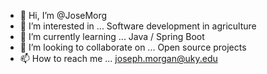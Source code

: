 - 👋 Hi, I’m @JoseMorg
- 👀 I’m interested in ... Software development in agriculture 
- 🌱 I’m currently learning ... Java / Spring Boot
- 💞️ I’m looking to collaborate on ... Open source projects
- 📫 How to reach me ... joseph.morgan@uky.edu

<!---
JoseMorg/JoseMorg is a ✨ special ✨ repository because its `README.md` (this file) appears on your GitHub profile.
You can click the Preview link to take a look at your changes.
--->

